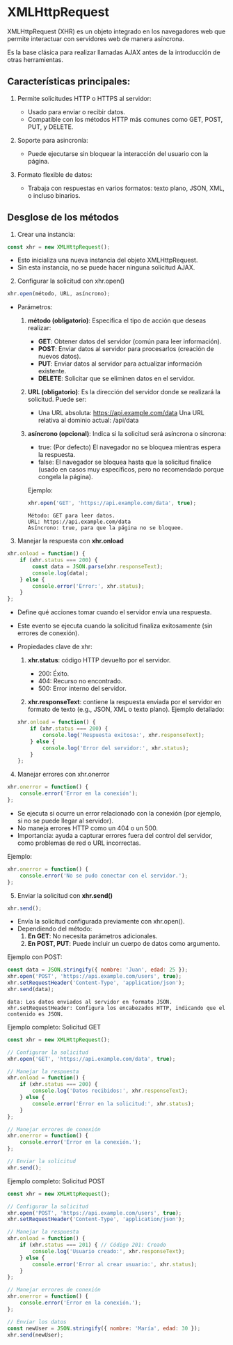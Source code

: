 # XMLHttpRequest
XMLHttpRequest (XHR) es un objeto integrado en los navegadores web que permite interactuar con servidores web de manera asíncrona. 

Es la base clásica para realizar llamadas AJAX antes de la introducción de otras herramientas.

## Características principales:
1. Permite solicitudes HTTP o HTTPS al servidor:
    - Usado para enviar o recibir datos.
    - Compatible con los métodos HTTP más comunes como GET, POST, PUT, y DELETE.

2. Soporte para asincronía:
    - Puede ejecutarse sin bloquear la interacción del usuario con la página.

3. Formato flexible de datos:
    - Trabaja con respuestas en varios formatos: texto plano, JSON, XML, o incluso binarios.

## Desglose de los métodos

1. Crear una instancia:
```javascript
const xhr = new XMLHttpRequest();
```
- Esto inicializa una nueva instancia del objeto XMLHttpRequest. 
- Sin esta instancia, no se puede hacer ninguna solicitud AJAX.

2. Configurar la solicitud con xhr.open()
```javascript
xhr.open(método, URL, asíncrono);
```
- Parámetros:
    1. **método (obligatorio)**: Especifica el tipo de acción que deseas realizar:
        - **GET**: Obtener datos del servidor (común para leer información).
        - **POST**: Enviar datos al servidor para procesarlos (creación de nuevos datos).
        - **PUT**: Enviar datos al servidor para actualizar información existente.
        - **DELETE**: Solicitar que se eliminen datos en el servidor.

    2. **URL (obligatorio)**: Es la dirección del servidor donde se realizará la solicitud. Puede ser:
        - Una URL absoluta: https://api.example.com/data
        Una URL relativa al dominio actual: /api/data

    3. **asíncrono (opcional)**: Indica si la solicitud será asíncrona o síncrona:
        - true: (Por defecto) El navegador no se bloquea mientras espera la respuesta.
        - false: El navegador se bloquea hasta que la solicitud finalice (usado en casos muy específicos, pero no recomendado porque congela la página).

        Ejemplo:
        ```javascript
        xhr.open('GET', 'https://api.example.com/data', true);
        ```
        ```
        Método: GET para leer datos.
        URL: https://api.example.com/data
        Asíncrono: true, para que la página no se bloquee.
        ```

3. Manejar la respuesta con **xhr.onload**
```javascript
xhr.onload = function() {
    if (xhr.status === 200) {
        const data = JSON.parse(xhr.responseText);
        console.log(data);
    } else {
        console.error('Error:', xhr.status);
    }
};
```
- Define qué acciones tomar cuando el servidor envía una respuesta. 
- Este evento se ejecuta cuando la solicitud finaliza exitosamente (sin errores de conexión).

- Propiedades clave de xhr:
    1. **xhr.status**: código HTTP devuelto por el servidor.
        - 200: Éxito.
        - 404: Recurso no encontrado.
        - 500: Error interno del servidor.

    2. **xhr.responseText**: contiene la respuesta enviada por el servidor en formato de texto (e.g., JSON, XML o texto plano).
    Ejemplo detallado:
    ```javascript
    xhr.onload = function() {
        if (xhr.status === 200) {
            console.log('Respuesta exitosa:', xhr.responseText);
        } else {
            console.log('Error del servidor:', xhr.status);
        }
    };
    ```

4. Manejar errores con xhr.onerror
```javascript
xhr.onerror = function() {
    console.error('Error en la conexión');
};
```
- Se ejecuta si ocurre un error relacionado con la conexión (por ejemplo, si no se puede llegar al servidor). 
- No maneja errores HTTP como un 404 o un 500.
- Importancia: ayuda a capturar errores fuera del control del servidor, como problemas de red o URL incorrectas.

Ejemplo:
```javascript
xhr.onerror = function() {
    console.error('No se pudo conectar con el servidor.');
};
```

5. Enviar la solicitud con **xhr.send()**
```javascript
xhr.send();
```
- Envía la solicitud configurada previamente con xhr.open(). 
- Dependiendo del método:
    1. **En GET**: No necesita parámetros adicionales.
    2. **En POST, PUT**: Puede incluir un cuerpo de datos como argumento.

Ejemplo con POST:
```javascript
const data = JSON.stringify({ nombre: 'Juan', edad: 25 });
xhr.open('POST', 'https://api.example.com/users', true);
xhr.setRequestHeader('Content-Type', 'application/json');
xhr.send(data);
```
```
data: Los datos enviados al servidor en formato JSON.
xhr.setRequestHeader: Configura los encabezados HTTP, indicando que el contenido es JSON.
```
Ejemplo completo: Solicitud GET
```javascript
const xhr = new XMLHttpRequest();

// Configurar la solicitud
xhr.open('GET', 'https://api.example.com/data', true);

// Manejar la respuesta
xhr.onload = function() {
    if (xhr.status === 200) {
        console.log('Datos recibidos:', xhr.responseText);
    } else {
        console.error('Error en la solicitud:', xhr.status);
    }
};

// Manejar errores de conexión
xhr.onerror = function() {
    console.error('Error en la conexión.');
};

// Enviar la solicitud
xhr.send();
```

Ejemplo completo: Solicitud POST
```javascript
const xhr = new XMLHttpRequest();

// Configurar la solicitud
xhr.open('POST', 'https://api.example.com/users', true);
xhr.setRequestHeader('Content-Type', 'application/json');

// Manejar la respuesta
xhr.onload = function() {
    if (xhr.status === 201) { // Código 201: Creado
        console.log('Usuario creado:', xhr.responseText);
    } else {
        console.error('Error al crear usuario:', xhr.status);
    }
};

// Manejar errores de conexión
xhr.onerror = function() {
    console.error('Error en la conexión.');
};

// Enviar los datos
const newUser = JSON.stringify({ nombre: 'María', edad: 30 });
xhr.send(newUser);
```

